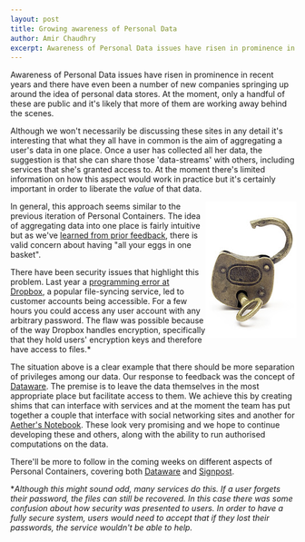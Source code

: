 ```yaml
---
layout: post
title: Growing awareness of Personal Data
author: Amir Chaudhry
excerpt: Awareness of Personal Data issues have risen in prominence in recent years and there have even been a number of new companies springing up around the idea of personal data stores.
---
```


Awareness of Personal Data issues have risen in prominence in recent years and there have even been a number of new companies springing up around the idea of personal data stores.  At the moment, only a handful of these are public and it's likely that more of them are working away behind the scenes.  

Although we won't necessarily be discussing these sites in any detail it's interesting that what they all have in common is the aim of aggregating a user's data in one place.  Once a user has collected all her data, the suggestion is that she can share those 'data-streams' with others, including services that she's granted access to.  At the moment there's limited information on how this aspect would work in practice but it's certainly important in order to liberate the *value* of that data.

<a href="http://www.flickr.com/photos/harmony19490/362527788/"><img style="float:right" src="/images/open-padlock.png"></a>
In general, this approach seems similar to the previous iteration of Personal Containers.  The idea of aggregating data into one place is fairly intuitive but as we've [learned from prior feedback][PersConUpdate], there is valid concern about having "all your eggs in one basket".  

There have been security issues that highlight this problem.  Last year a [programming error at Dropbox][DropboxStory], a popular file-syncing service, led to customer accounts being accessible.  For a few hours you could access any user account with any arbitrary password.  The flaw was possible because of the way Dropbox handles encryption, specifically that they hold users' encryption keys and therefore have access to files.\* 

The situation above is a clear example that there should be more separation of privileges among our data.  Our response to feedback was the concept of [Dataware][Dataware].  The premise is to leave the data themselves in the most appropriate place but facilitate access to them.  We achieve this by creating shims that can interface with services and at the moment the team has put together a couple that interface with social networking sites and another for [Aether's Notebook][].  These look very promising and we hope to continue developing these and others, along with the ability to run authorised computations on the data.

There'll be more to follow in the coming weeks on different aspects of Personal Containers, covering both [Dataware][Dataware] and [Signpost][Signpost].

[PersConUpdate]: http://perscon.net/blog/2011/08/31/refresh.html
[DropboxStory]: http://www.wired.com/threatlevel/2011/06/dropbox
[Dataware]: http://perscon.net/overview/dataware.html
[Signpost]: http://perscon.net/overview/signpost.html
[Aether's Notebook]: http://perscon.net/blog/2011/09/01/aethers-notebook.html
[DropboxLeak]: http://www.google.com/search?q=dropbox%20open%20for%204%20hours

\**Although this might sound odd, many services do this.  If a user forgets their password, the files can still be recovered.  In this case there was some confusion about how security was presented to users.  In order to have a fully secure system, users would need to accept that if they lost their passwords, the service wouldn't be able to help.*